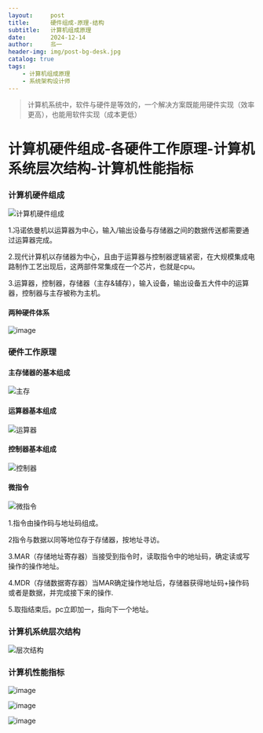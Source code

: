 ```yaml
---
layout:     post                   
title:      硬件组成-原理-结构              
subtitle:   计算机组成原理
date:       2024-12-14             
author:     丠一                 
header-img: img/post-bg-desk.jpg    
catalog: true                       
tags:                             
    - 计算机组成原理
    - 系统架构设计师
---
```

>计算机系统中，软件与硬件是等效的，一个解决方案既能用硬件实现（效率更高），也能用软件实现（成本更低）

# 计算机硬件组成-各硬件工作原理-计算机系统层次结构-计算机性能指标

### 计算机硬件组成

![计算机硬件组成](https://github.com/user-attachments/assets/08c26722-af3a-4045-a637-d7df216449cf)

1.冯诺依曼机以运算器为中心，输入/输出设备与存储器之间的数据传送都需要通过运算器完成。

2.现代计算机以存储器为中心，且由于运算器与控制器逻辑紧密，在大规模集成电路制作工艺出现后，这两部件常集成在一个芯片，也就是cpu。

3.运算器，控制器，存储器（主存&辅存），输入设备，输出设备五大件中的运算器，控制器与主存被称为主机。

#### 两种硬件体系

![image](https://github.com/user-attachments/assets/10d03bd1-dc16-4705-aee9-ea426a4974ae)


### 硬件工作原理

#### 主存储器的基本组成

![主存](https://github.com/user-attachments/assets/c9d8bbf4-c70b-4ae7-a079-dbf62746de71)

#### 运算器基本组成

![运算器](https://github.com/user-attachments/assets/103c3289-f194-4873-8f51-56954f1a977e)

#### 控制器基本组成

![控制器](https://github.com/user-attachments/assets/47f9fc67-69ed-47ec-afc3-d19c6ee8d878)

#### 微指令

![微指令](https://github.com/user-attachments/assets/75f18cef-979a-44ce-b4b3-3d56020a3f53)

1.指令由操作码与地址码组成。

2指令与数据以同等地位存于存储器，按地址寻访。

3.MAR（存储地址寄存器）当接受到指令时，读取指令中的地址码，确定读或写操作的操作地址。

4.MDR（存储数据寄存器）当MAR确定操作地址后，存储器获得地址码+操作码或者是数据，并完成接下来的操作.

5.取指结束后。pc立即加一，指向下一个地址。

### 计算机系统层次结构

![层次结构](https://github.com/user-attachments/assets/30ebbaa0-4a43-4126-84fd-8125059f9c10)

### 计算机性能指标

![image](https://github.com/user-attachments/assets/6cf84732-fcf2-4f7d-9527-2eb9cdc2f592)

![image](https://github.com/user-attachments/assets/e910af39-519f-4906-b1df-92064493edc8)

![image](https://github.com/user-attachments/assets/17812bf2-248e-4a65-ba5a-6a182d217307)




